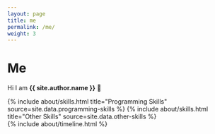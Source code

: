 ```yaml
---
layout: page
title: me
permalink: /me/
weight: 3
---
```


# **Me**

Hi I am **{{ site.author.name }}** :wave:<br>

<div class="row">
{% include about/skills.html title="Programming Skills" source=site.data.programming-skills %}
{% include about/skills.html title="Other Skills" source=site.data.other-skills %}
</div>

<div class="row">
{% include about/timeline.html %}
</div>